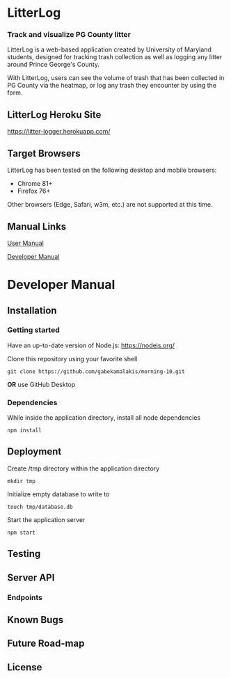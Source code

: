 # LitterLog
### Track and visualize PG County litter

LitterLog is a web-based application created by University of Maryland students,
designed for tracking trash collection as well as logging any litter around 
Prince George's County.

With LitterLog, users can see the volume of trash that has been collected in PG 
County via the heatmap, or log any trash they encounter by using the form.

## LitterLog Heroku Site

https://litter-logger.herokuapp.com/

## Target Browsers

LitterLog has been tested on the following desktop and mobile browsers:
- Chrome 81+
- Firefox 76+

Other browsers (Edge, Safari, w3m, etc.) are not supported at this time.

## Manual Links
[User Manual](https://github.com/gabekamalakis/morning-10/blob/develop/docs/user.md)

[Developer Manual](https://github.com/gabekamalakis/morning-10/tree/develop#developer-manual)

# Developer Manual

## Installation

### Getting started

Have an up-to-date version of Node.js: https://nodejs.org/

Clone this repository using your favorite shell
```
git clone https://github.com/gabekamalakis/morning-10.git
```

**OR** use GitHub Desktop

### Dependencies

While inside the application directory, install all node dependencies
```
npm install
```

## Deployment

Create /tmp directory within the application directory
```
mkdir tmp
```

Initialize empty database to write to
```
touch tmp/database.db
```

Start the application server
```
npm start
```

## Testing

## Server API

### Endpoints

## Known Bugs

## Future Road-map

## License